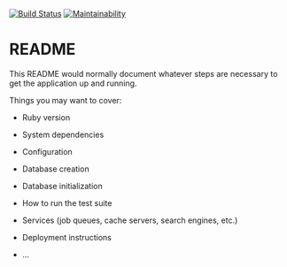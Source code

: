 [![Build Status](https://travis-ci.org/mellhime/flashcards.svg?branch=master)](https://travis-ci.org/mellhime/flashcards)
[![Maintainability](https://api.codeclimate.com/v1/badges/ece6768a9aa07dc15f4b/maintainability)](https://codeclimate.com/github/mellhime/flashcards/maintainability)

# README
This README would normally document whatever steps are necessary to get the
application up and running.

Things you may want to cover:

* Ruby version

* System dependencies

* Configuration

* Database creation

* Database initialization

* How to run the test suite

* Services (job queues, cache servers, search engines, etc.)

* Deployment instructions

* ...
